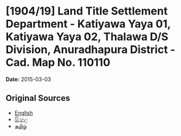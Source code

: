 # [1904/19] Land Title Settlement Department - Katiyawa Yaya 01, Katiyawa Yaya 02, Thalawa D/S Division, Anuradhapura District - Cad. Map No. 110110

**Date:** 2015-03-03

## Original Sources

- [English](https://documents.gov.lk/view/extra-gazettes/2015/3/1904-19_E.pdf)
- [සිංහල](https://documents.gov.lk/view/extra-gazettes/2015/3/1904-19_S.pdf)
- [தமிழ்](https://documents.gov.lk/view/extra-gazettes/2015/3/1904-19_T.pdf)
